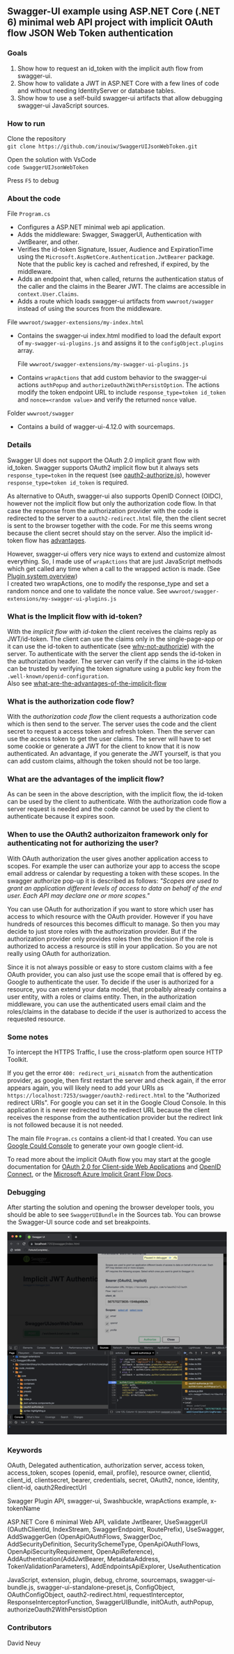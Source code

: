 ## Swagger-UI example using ASP.NET Core (.NET 6) minimal web API project with implicit OAuth flow JSON Web Token authentication

### Goals

1. Show how to request an id_token with the implicit auth flow from swagger-ui.
2. Show how to validate a JWT in ASP.NET Core with a few lines of code and without needing IdentityServer or database tables.
3. Show how to use a self-build swagger-ui artifacts that allow debugging swagger-ui JavaScript sources. 

### How to run

Clone the repository  
`git clone https://github.com/inouiw/SwaggerUIJsonWebToken.git`

Open the solution with VsCode  
`code SwaggerUIJsonWebToken`

Press `F5` to debug

### About the code

File `Program.cs`

- Configures a ASP.NET minimal web api application.
- Adds the middleware: Swagger, SwaggerUI, Authentication with JwtBearer, and other.
- Verifies the id-token Signature, Issuer, Audience and ExpirationTime using the `Microsoft.AspNetCore.Authentication.JwtBearer` package. Note that the public key is cached and refreshed, if expired, by the middleware.
- Adds an endpoint that, when called, returns the authentication status of the caller and the claims in the Bearer JWT. The claims are accessible in `context.User.Claims`.
- Adds a route which loads swagger-ui artifacts from `wwwroot/swagger` instead of using the sources from the middleware.

File `wwwroot/swagger-extensions/my-index.html`

- Contains the swagger-ui index.html modified to load the default export of `my-swagger-ui-plugins.js` and assigns it to the `configObject.plugins` array.


  
  
  File `wwwroot/swagger-extensions/my-swagger-ui-plugins.js`

- Contains `wrapActions` that add custom behavior to the swagger-ui actions `authPopup` and `authorizeOauth2WithPersistOption`. The actions modify the token endpoint URL to include `response_type=token id_token` and `nonce=<random value>` and verify the returned `nonce` value.

Folder `wwwroot/swagger`

- Contains a build of wagger-ui-4.12.0 with sourcemaps.

### Details

Swagger UI does not support the OAuth 2.0 implicit grant flow with id_token. Swagger supports OAuth2 implicit flow but it always sets `response_type=token` in the request (see [oauth2-authorize.js](https://github.com/swagger-api/swagger-ui/blob/570d26a0908e7d8cc3c3193e5d9ecbe63e494c0e/src/core/oauth2-authorize.js#L23)), however `response_type=token id_token` is required.

As alternative to OAuth, swagger-ui also supports OpenID Connect (OIDC), however not the implicit flow but only the authorization code flow. In that case the response from the authorization provider with the code is redirected to the server to a `oauth2-redirect.html` file, then the client secret is sent to the browser together with the code. For me this seems wrong because the client secret should stay on the server. Also the implicit id-token flow has [advantages](#what-are-the-advantages-of-the-implicit-flow).

However, swagger-ui offers very nice ways to extend and customize almost everything. So, I made use of `wrapActions` that are just JavaScript methods which get called any time when a call to the wrapped action is made. (See [Plugin system overview](https://swagger.io/docs/open-source-tools/swagger-ui/customization/overview/))  
I created two wrapActions, one to modify the response_type and set a random nonce and one to validate the nonce value. See `wwwroot/swagger-extensions/my-swagger-ui-plugins.js`

### What is the Implicit flow with id-token?

With the *implicit flow with id-token* the client receives the claims reply as JWT/id-token. The client can use the claims only in the single-page-app or it can use the id-token to authenticate (see [why-not-authorizie](#when-to-use-the-oauth2-authorizaiton-framework-only-for-authenticating-not-for-authorizing-the-user)) with the server. To authenticate with the server the client app sends the id-token in the authorization header. The server can verify if the claims in the id-token can be trusted by verifying the token signature using a public key from the `.well-known/openid-configuration`.  
Also see [what-are-the-advantages-of-the-implicit-flow](#what-are-the-advantages-of-the-implicit-flow)

### What is the authorization code flow?

With the *authorization code flow* the client requests a authorization code which is then send to the server. The server uses the code and the client secret to request a access token and refresh token. Then the server can use the access token to get the user claims. The server will have to set some cookie or generate a JWT for the client to know that it is now authenticated. An advantage, if you generate the JWT yourself, is that you can add custom claims, although the token should not be too large.

### What are the advantages of the implicit flow?

As can be seen in the above description, with the implicit flow, the id-token can be used by the client to authenticate. With the authorization code flow a server request is needed and the code cannot be used by the client to authenticate because it expires soon.

### When to use the OAuth2 authorizaiton framework only for authenticating not for authorizing the user?

With OAuth authorization the user gives another application access to scopes. For example the user can authorize your app to access the scope email address or calendar by requesting a token with these scopes. In the swagger authorize pop-up it is described as follows: *"Scopes are used to grant an application different levels of access to data on behalf of the end user. Each API may declare one or more scopes."*

You can use OAuth for authorization if you want to store which user has access to which resource with the OAuth provider. However if you have hundreds of resources this becomes difficult to manage. So then you may decide to just store roles with the authorization provider. But if the authorization provider only provides roles then the decision if the role is authorized to access a resource is still in your application. So you are not really using OAuth for authorization.

Since it is not always possible or easy to store custom claims with a fee OAuth provider, you can also just use the scope email that is offered by eg. Google to authenticate the user. To decide if the user is authorized for a resource, you can extend your data model, that probalbly already contains a user entity, with a roles or claims entity. Then, in the authorization middleware, you can use the authenticated users email claim and the roles/claims in the database to decide if the user is authorized to access the requested resource.

### Some notes

To intercept the HTTPS Traffic, I use the cross-platform open source HTTP Toolkit.

If you get the error `400: redirect_uri_mismatch` from the authentication provider, as google, then first restart the server and check again, if the error appears again, you will likely need to add your URIs as `https://localhost:7253/swagger/oauth2-redirect.html` to the "Authorized redirect URIs". For google you can set it in the Google Cloud Console. In this application it is never redirected to the redirect URL because the client receives the response from the authentication provider but the redirect link is not followed because it is not needed.

The main file `Program.cs` contains a client-id that I created. You can use [Google Could Console](https://console.cloud.google.com/) to generate your own google client-id.

To read more about the implicit OAuth flow you may start at the google documentation for [OAuth 2.0 for Client-side Web Applications](https://developers.google.com/identity/protocols/oauth2/javascript-implicit-flow) and [OpenID Connect](https://developers.google.com/identity/protocols/oauth2/openid-connect), or the [Microsoft Azure Implicit Grant Flow Docs](https://docs.microsoft.com/en-us/azure/active-directory/develop/v2-oauth2-implicit-grant-flow).

### Debugging

After starting the solution and opening the browser developer tools, you should be able to see `SwaggerUIBundle` in the Sources tab. You can browse the Swagger-UI source code and set breakpoints.

![Source Maps Debugging Screenshot](source-maps-debugging-screenshot.png)

### Keywords

OAuth, Delegated authentication, authorization server, access token, access_token, scopes (openid, email, profile), resource owner, clientid, client_id, clientsecret, bearer, credentials, secret, OAuth2, nonce, identity, client-id, oauth2RedirectUrl

Swagger Plugin API, swagger-ui, Swashbuckle, wrapActions example, x-tokenName

ASP.NET Core 6 minimal Web API, validate JwtBearer, UseSwaggerUI (OAuthClientId, IndexStream, SwaggerEndpoint, RoutePrefix), UseSwagger, AddSwaggerGen (OpenApiOAuthFlows, SwaggerDoc, AddSecurityDefinition, SecuritySchemeType, OpenApiOAuthFlows, OpenApiSecurityRequirement, OpenApiReference), AddAuthentication(AddJwtBearer, MetadataAddress, TokenValidationParameters), AddEndpointsApiExplorer, UseAuthentication

JavaScript, extension, plugin, debug, chrome, sourcemaps, swagger-ui-bundle.js, swagger-ui-standalone-preset.js, ConfigObject, OAuthConfigObject, oauth2-redirect.html, requestInterceptor, ResponseInterceptorFunction, SwaggerUIBundle, initOAuth, authPopup, authorizeOauth2WithPersistOption

### Contributors

David Neuy